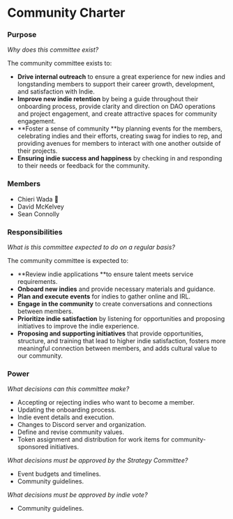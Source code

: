 # Community Charter

### Purpose

_Why does this committee exist?_

The community committee exists to:


* **Drive internal outreach** to ensure a great experience for new indies and longstanding members to support their career growth, development, and satisfaction with Indie.
* **Improve new indie retention** by being a guide throughout their onboarding process, provide clarity and direction on DAO operations and project engagement, and create attractive spaces for community engagement.
* **Foster a sense of community **by planning events for the members, celebrating indies and their efforts, creating swag for indies to rep, and providing avenues for members to interact with one another outside of their projects.
* **Ensuring indie success and happiness** by checking in and responding to their needs or feedback for the community.


### Members
* Chieri Wada 🧢
* David McKelvey
* Sean Connolly

### Responsibilities

_What is this committee expected to do on a regular basis?_

The community committee is expected to:


* **Review indie applications **to ensure talent meets service requirements.
* **Onboard new indies** and provide necessary materials and guidance.
* **Plan and execute events** for indies to gather online and IRL.
* **Engage in the community** to create conversations and connections between members.
* **Prioritize indie satisfaction** by listening for opportunities and proposing initiatives to improve the indie experience.
* **Proposing and supporting initiatives** that provide opportunities, structure, and training that lead to higher indie satisfaction, fosters more meaningful connection between members, and adds cultural value to our community.


### Power

_What decisions can this committee make?_

* Accepting or rejecting indies who want to become a member.
* Updating the onboarding process.
* Indie event details and execution.
* Changes to Discord server and organization.
* Define and revise community values.
* Token assignment and distribution for work items for community-sponsored initiatives.

_What decisions must be approved by the Strategy Committee?_

* Event budgets and timelines.
* Community guidelines.

_What decisions must be approved by indie vote?_

* Community guidelines.
